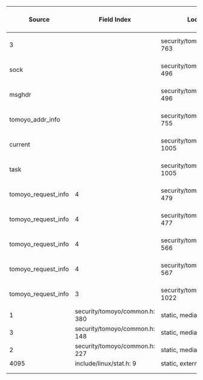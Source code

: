 | Source | Field Index | Location | Label at Source | Label Gap @ Sink | Endorser @ Sink |
| ------ | ----------- | -------- | --------------- | ---------------- | --------------- |
| 3 | | security/tomoyo/network.c: 763 | operation, static, mediator | purpose, value | E3 |
| sock | | security/tomoyo/tomoyo.c: 496 | object, dynamic, external | source | E4 |
| msghdr | | security/tomoyo/tomoyo.c: 496 | object, dynamic, external | | |
| tomoyo_addr_info | | security/tomoyo/network.c: 755 | object, dynamic, external | | |
| current | | security/tomoyo/util.c: 1005 | subject, dynamic, external | source | E4 |
| task | | security/tomoyo/util.c: 1005 | subject, dynamic, external | | |
| tomoyo_request_info | 4 | security/tomoyo/network.c: 479 | all, dynamic, external | purpose | E4 |
| tomoyo_request_info | 4 | security/tomoyo/network.c: 477 | all, dynamic, external | purpose. value | E3 |
| tomoyo_request_info | 4 | security/tomoyo/network.c: 566 | all, dynamic, external | purpose | E4 |
| tomoyo_request_info | 4 | security/tomoyo/network.c: 567 | all, dynamic, external | purpose. value | E3 |
| tomoyo_request_info | 3 | security/tomoyo/util.c: 1022 | subject, dynamic, external | | |
| 1 | security/tomoyo/common.h: 380 | static, mediator | | |
| 3 | security/tomoyo/common.h: 148 | static, mediator | | |
| 2 | security/tomoyo/common.h: 227 | static, mediator | | |
| 4095 | include/linux/stat.h: 9 | static, external | | |
| | | | | |
| | | | | |